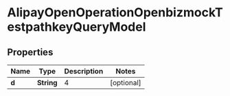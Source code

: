 

# AlipayOpenOperationOpenbizmockTestpathkeyQueryModel


## Properties

| Name | Type | Description | Notes |
|------------ | ------------- | ------------- | -------------|
|**d** | **String** | 4 |  [optional] |



